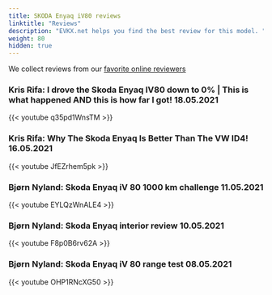 ```yaml
---
title: SKODA Enyaq iV80 reviews
linktitle: "Reviews"
description: "EVKX.net helps you find the best review for this model. "
weight: 80
hidden: true
---
```

<object type="image/svg+xml" data="../modelnavigation.svg"></object>
We collect reviews from our [favorite online reviewers](/guides/evreviewers/)

### Kris Rifa: I drove the Skoda Enyaq IV80 down to 0% | This is what happened AND this is how far I got! 18.05.2021

{{< youtube q35pd1WnsTM >}}

### Kris Rifa: Why The Skoda Enyaq Is Better Than The VW ID4! 16.05.2021

{{< youtube JfEZrhem5pk >}}

### Bjørn Nyland: Skoda Enyaq iV 80 1000 km challenge 11.05.2021

{{< youtube EYLQzWnALE4 >}}

### Bjørn Nyland: Skoda Enyaq interior review 10.05.2021

{{< youtube F8p0B6rv62A >}}

### Bjørn Nyland: Skoda Enyaq iV 80 range test 08.05.2021

{{< youtube OHP1RNcXG50 >}}

